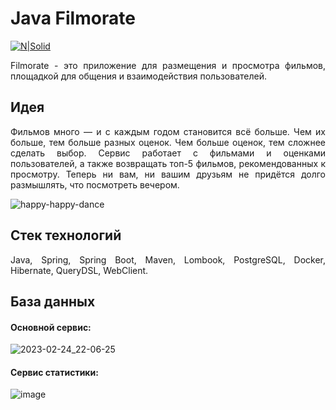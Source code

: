 # Java Filmorate

[![N|Solid](https://cldup.com/dTxpPi9lDf.thumb.png)](https://nodesource.com/products/nsolid)

<p align="justify">Filmorate - это приложение для размещения и просмотра фильмов, площадкой для общения и взаимодействия пользователей.</p>

## Идея

<p align="justify">Фильмов много — и с каждым годом становится всё больше. Чем их больше, тем больше разных оценок. Чем больше оценок, тем сложнее сделать выбор. Сервис работает с фильмами и оценками пользователей, а также возвращать топ-5 фильмов, рекомендованных к просмотру. Теперь ни вам, ни вашим друзьям не придётся долго размышлять, что посмотреть вечером.</p>


![happy-happy-dance](https://user-images.githubusercontent.com/92802270/221440645-72294b05-2b57-45da-b4ef-598c4d1f49b8.gif)

## Стек технологий

<p align="justify">Java, Spring, Spring Boot, Maven, Lombook, PostgreSQL, Docker, Hibernate, QueryDSL, WebClient.</p>

## База данных

<h4> Основной сервис: </h4> 


![2023-02-24_22-06-25](https://user-images.githubusercontent.com/92802270/221269596-fecaa943-ab14-4494-a2e6-e55e58ea6cbd.png)

<h4> Сервис статистики: </h4>


![image](https://user-images.githubusercontent.com/92802270/221270128-03c85291-3447-41a4-a3ce-5a79b7b4f5af.png)
